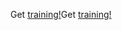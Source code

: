 <span data-ttu-id="80b01-101">Get [training!](/learn/browse/?products=dynamics-business-central)</span><span class="sxs-lookup"><span data-stu-id="80b01-101">Get [training!](/learn/browse/?products=dynamics-business-central)</span></span>
